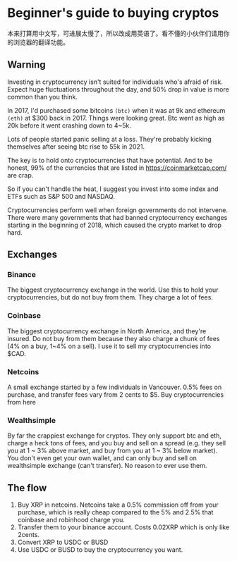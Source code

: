 # Beginner's guide to buying cryptos

本来打算用中文写，可进展太慢了，所以改成用英语了。看不懂的小伙伴们请用你的浏览器的翻译功能。


## Warning

Investing in cryptocurrency isn't suited for individuals who's afraid of risk. Expect huge fluctuations throughout the day, and 50% drop in value is more common than you think.

In 2017, I'd purchased some bitcoins `(btc)` when it was at 9k and ethereum `(eth)` at $300 back in 2017. Things were looking great. Btc went as high as 20k before it went crashing down to 4~5k. 

Lots of people started panic selling at a loss. They're probably kicking themselves after seeing btc rise to 55k in 2021. 

The key is to hold onto cryptocurrencies that have potential. And to be honest, 99% of the currencies that are listed in https://coinmarketcap.com/ are crap.

So if you can't handle the heat, I suggest you invest into some index and ETFs such as S&P 500 and NASDAQ.

Cryptocurrencies perform well when foreign governments do not intervene. There were many governments that had banned cryptocurrency exchanges starting in the beginning of 2018, which caused the crypto market to drop hard.

## Exchanges

### Binance
The biggest cryptocurrency exchange in the world. Use this to hold your cryptocurrencies, but do not buy from them. They charge a lot of fees.

### Coinbase
The biggest cryptocurrency exchange in North America, and they're insured. Do not buy from them because they also charge a chunk of fees (4% on a buy, 1~4% on a sell). I use it to sell my cryptocurrencies into $CAD.

### Netcoins
A small exchange started by a few individuals in Vancouver. 0.5% fees on purchase, and transfer fees vary from 2 cents to $5. Buy cryptocurrencies from here

### Wealthsimple
By far the crappiest exchange for cryptos. They only support btc and eth, charge a heck tons of fees, and you buy and sell on a spread (e.g. they sell you at 1 ~ 3% above market, and buy from you at 1 ~ 3% below market). You don't even get your own wallet, and can only buy and sell on wealthsimple exchange (can't transfer). No reason to ever use them.

## The flow

1. Buy XRP in netcoins. Netcoins take a 0.5% commission off from your purchase, which is really cheap compared to the 5% and 2.5% that coinbase and robinhood charge you.
2. Transfer them to your binance account. Costs 0.02XRP which is only like 2cents. 
3. Convert XRP to USDC or BUSD
4. Use USDC or BUSD to buy the cryptocurrency you want.

